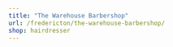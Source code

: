```yaml
---
title: "The Warehouse Barbershop"
url: /fredericton/the-warehouse-barbershop/
shop: hairdresser
---
```

